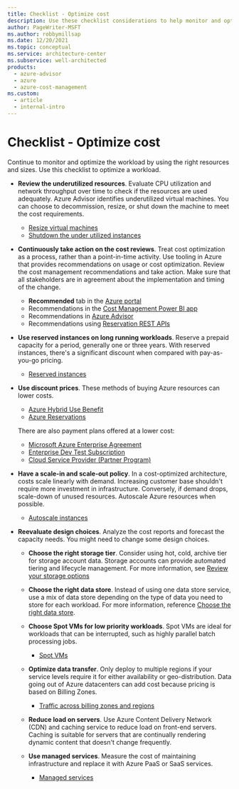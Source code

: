 ```yaml
---
title: Checklist - Optimize cost
description: Use these checklist considerations to help monitor and optimize workloads by using the right resources and sizes.
author: PageWriter-MSFT
ms.author: robbymillsap
ms.date: 12/20/2021
ms.topic: conceptual
ms.service: architecture-center
ms.subservice: well-architected
products:
  - azure-advisor
  - azure
  - azure-cost-management
ms.custom:
  - article
  - internal-intro
---
```


# Checklist - Optimize cost

Continue to monitor and optimize the workload by using the right resources and sizes. Use this checklist to optimize a workload.

- **Review the underutilized resources**. Evaluate CPU utilization and network throughput over time to check if the resources are used adequately. Azure Advisor identifies underutilized virtual machines. You can choose to decommission, resize, or shut down the machine to meet the cost requirements.

  - [Resize virtual machines](./optimize-vm.md#resize-virtual-machines)
  - [Shutdown the under utilized instances](./optimize-vm.md#shut-down-the-under-utilized-instances)

- **Continuously take action on the cost reviews**. Treat cost optimization as a process, rather than a point-in-time activity.  Use tooling in Azure that provides recommendations on usage or cost optimization. Review the cost management recommendations and take action. Make sure that all stakeholders are in agreement about the implementation and timing of the change.

  - **Recommended** tab in the [Azure portal](https://portal.azure.com/#blade/Microsoft_Azure_Reservations/CreateBlade/referrer/docs)
  - Recommendations in the [Cost Management Power BI app](https://appsource.microsoft.com/product/power-bi/costmanagement.azurecostmanagementapp)
  - Recommendations in [Azure Advisor](https://portal.azure.com/#blade/Microsoft_Azure_Expert/AdvisorMenuBlade/overview)
  - Recommendations using [Reservation REST APIs](/rest/api/consumption/reservationrecommendations/list)

- **Use reserved instances on long running workloads**. Reserve a prepaid capacity for a period, generally one or three years. With reserved instances, there's a significant discount when compared with pay-as-you-go pricing.

  - [Reserved instances](./optimize-reserved.md)

- **Use discount prices**. These methods of buying Azure resources can lower costs.

  - [Azure Hybrid Use Benefit](https://azure.microsoft.com/pricing/hybrid-benefit)
  - [Azure Reservations](https://azure.microsoft.com/reservations)

  There are also payment plans offered at a lower cost:

  - [Microsoft Azure Enterprise Agreement](/azure/cost-management-billing/manage/ea-portal-get-started)
  - [Enterprise Dev Test Subscription](https://azure.microsoft.com/offers/ms-azr-0148p/)
  - [Cloud Service Provider (Partner Program)](https://partner.microsoft.com/membership/cloud-solution-provider)

- **Have a scale-in and scale-out policy**. In a cost-optimized architecture, costs scale linearly with demand. Increasing customer base shouldn't require more investment in infrastructure. Conversely, if demand drops, scale-down of unused resources. Autoscale Azure resources when possible.

  - [Autoscale instances](./optimize-autoscale.md)

- **Reevaluate design choices**. Analyze the cost reports and forecast the capacity needs. You might need to change some design choices.

  - **Choose the right storage tier**. Consider using hot, cold, archive tier for storage account data. Storage accounts can provide automated tiering and lifecycle management. For more information, see [Review your storage options](/azure/cloud-adoption-framework/ready/considerations/storage-options)

  - **Choose the right data store**. Instead of using one data store service, use a mix of data store depending on the type of data you need to store for each workload. For more information, reference [Choose the right data store](/azure/architecture//guide/technology-choices/data-store-overview).

  - **Choose Spot VMs for low priority workloads**. Spot VMs are ideal for workloads that can be interrupted, such as highly parallel batch processing jobs.

    - [Spot VMs](./optimize-vm.md#spot-vms)

  - **Optimize data transfer**. Only deploy to multiple regions if your service levels require it for either availability or geo-distribution. Data going out of Azure datacenters can add cost because pricing is based on Billing Zones.

    - [Traffic across billing zones and regions](./design-regions.md#traffic-across-billing-zones-and-regions)

  - **Reduce load on servers**. Use Azure Content Delivery Network (CDN) and caching service to reduce load on front-end servers. Caching is suitable for servers that are continually rendering dynamic content that doesn't change frequently.

  - **Use managed services**. Measure the cost of maintaining infrastructure and replace it with Azure PaaS or SaaS services.

    - [Managed services](./design-paas.md)
